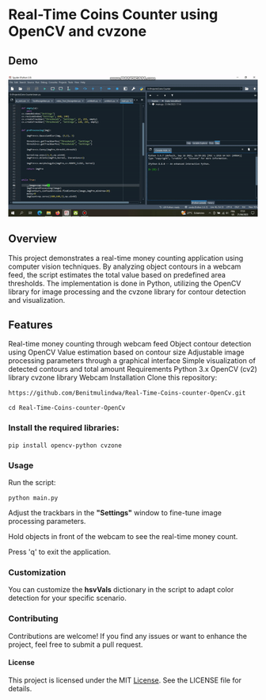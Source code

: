 # Real-Time Coins Counter using OpenCV and cvzone

## Demo

![Demo](demo.gif)

## Overview

This project demonstrates a real-time money counting application using computer vision techniques. By analyzing object contours in a webcam feed, the script estimates the total value based on predefined area thresholds. The implementation is done in Python, utilizing the OpenCV library for image processing and the cvzone library for contour detection and visualization.

## Features

Real-time money counting through webcam feed
Object contour detection using OpenCV
Value estimation based on contour size
Adjustable image processing parameters through a graphical interface
Simple visualization of detected contours and total amount
Requirements
Python 3.x
OpenCV (cv2) library
cvzone library
Webcam
Installation
Clone this repository:

```
https://github.com/Benitmulindwa/Real-Time-Coins-counter-OpenCv.git
```

```
cd Real-Time-Coins-counter-OpenCv
```

### Install the required libraries:

```
pip install opencv-python cvzone
```
### Usage

Run the script:

```
python main.py
```

Adjust the trackbars in the **"Settings"** window to fine-tune image processing parameters.

Hold objects in front of the webcam to see the real-time money count.

Press 'q' to exit the application.

### Customization

You can customize the **hsvVals** dictionary in the script to adapt color detection for your specific scenario.

### Contributing

Contributions are welcome! If you find any issues or want to enhance the project, feel free to submit a pull request.

#### License

This project is licensed under the MIT [License](LICENSE). See the LICENSE file for details.
